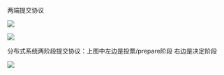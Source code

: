 两端提交协议



![](E:\study\greenplum\greenplum-两段提交协议\p-分布式事务.png)

![](E:\study\greenplum\greenplum-两段提交协议\p-两段提交协议.png)

分布式系统两阶段提交协议：上图中左边是投票/prepare阶段 右边是决定阶段

![](E:\study\greenplum\greenplum-两段提交协议\p-两段提交协议2.png)

